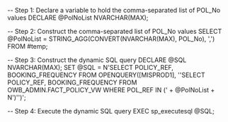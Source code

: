 -- Step 1: Declare a variable to hold the comma-separated list of POL_No values
DECLARE @PolNoList NVARCHAR(MAX);

-- Step 2: Construct the comma-separated list of POL_No values
SELECT @PolNoList = STRING_AGG(CONVERT(NVARCHAR(MAX), POL_No), ',')
FROM #temp;

-- Step 3: Construct the dynamic SQL query
DECLARE @SQL NVARCHAR(MAX);
SET @SQL = N'SELECT POLICY_REF, BOOKING_FREQUENCY 
             FROM OPENQUERY([MISPROD1], 
             ''SELECT POLICY_REF, BOOKING_FREQUENCY 
               FROM OWB_ADMIN.FACT_POLICY_VW 
               WHERE POL_REF IN (' + @PolNoList + N')'')';

-- Step 4: Execute the dynamic SQL query
EXEC sp_executesql @SQL;
